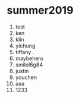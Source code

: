 # summer2019
1. test
2. ken
3. klin
4. yichung
5. tiffany .  
6. maybehero
56. smilel6g84
7. justin 
8. youchen 
9. aaa
10. 1233
